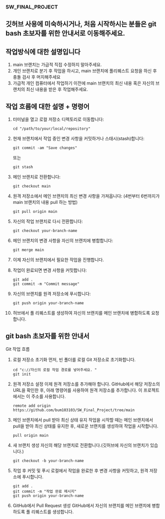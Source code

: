 ### SW_FINAL_PROJECT

## 깃허브 사용에 미숙하시거나, 처음 시작하시는 분들은  git bash 초보자를 위한 안내서로 이동해주세요.

## 작업방식에 대한 설명입니다
1. main 브랜치는 가급적 직접 수정하지 말아주세요.
2. 개인 브랜치로 분기 후 작업을 하시고, main 브랜치에 풀리퀘스트 요청을 하신 후 충돌 검사 후 머지해주세요
3. 가급적 개인 컴퓨터에서 작업하기 이전에 main 브랜치의 최신 내용 혹은 자신의 브랜치의 최신 내용을 받은 후 작업해주세요.

## 작업 흐름에 대한 설명 + 명령어

1. 터미널을 열고 로컬 저장소 디렉토리로 이동합니다:
   ```
   cd "/path/to/your/local/repository"
   ```

2. 현재 브랜치에서 작업 중인 변경 사항을 커밋하거나 스태시(stash)합니다:
   ```
   git commit -am "Save changes" 
   ```
   또는
   ```
   git stash
   ```

3. 메인 브랜치로 전환합니다:
   ```
   git checkout main
   ```

4. 원격 저장소에서 메인 브랜치의 최신 변경 사항을 가져옵니다: (4번부터 6번까지가 main 브랜치의 내용 pull 하는 방법)
   ```
   git pull origin main
   ```

5. 자신의 작업 브랜치로 다시 전환합니다:
   ```
   git checkout your-branch-name
   ```

6. 메인 브랜치의 변경 사항을 자신의 브랜치에 병합합니다:
   ```
   git merge main
   ```

7. 이제 자신의 브랜치에서 필요한 작업을 진행합니다.

8. 작업이 완료되면 변경 사항을 커밋합니다:
   ```
   git add .
   git commit -m "Commit message"
   ```

9. 자신의 브랜치를 원격 저장소에 푸시합니다:
   ```
   git push origin your-branch-name
   ```
   
10. 허브에서 풀 리퀘스트를 생성하여 자신의 브랜치를 메인 브랜치에 병합하도록 요청합니다.


## git bash 초보자를 위한 안내서 ##

Git 작업 흐름
1. 로컬 저장소 초기화
먼저, 빈 폴더를 로컬 Git 저장소로 초기화합니다.
      ```
      cd "c://자신의 로컬 작업 경로를 넣어주세요. "
      git init
      ```
      
2. 원격 저장소 설정
이제 원격 저장소를 추가해야 합니다. GitHub에서 해당 저장소의 URL을 확인한 후, 아래 명령어를 사용하여 원격 저장소를 추가합니다. 이 프로젝트에서는 이 주소를 사용합니다.
      ```
      remote add origin https://github.com/bum103103/SW_Final_Project/tree/main
      ```
      
3. 메인 브랜치에서 pull 받아 최신 상태 유지
작업을 시작할 때는 메인 브랜치에서 pull을 받아 최신 상태를 유지한 후, 새로운 브랜치를 생성하여 작업을 시작합니다.
      ```
      pull origin main
      ```

4. 새 브랜치 생성
자신의 해당 브랜치로 전환합니다.(깃허브에 자신의 브랜치가 있습니다.)
      ```
      git checkout -b your-branch-name
      ```
      
5. 작업 후 커밋 및 푸시
로컬에서 작업을 완료한 후 변경 사항을 커밋하고, 원격 저장소에 푸시합니다.
      ```
      git add .
      git commit -m "작업 완료 메시지"
      git push origin your-branch-name
      ```
      
6. GitHub에서 Pull Request 생성
GitHub에서 자신의 브랜치를 메인 브랜치에 병합하도록 풀 리퀘스트를 생성합니다.



